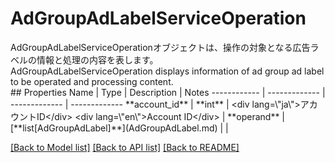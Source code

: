 # AdGroupAdLabelServiceOperation

<div lang=\"ja\">AdGroupAdLabelServiceOperationオブジェクトは、操作の対象となる広告ラベルの情報と処理の内容を表します。</div> <div lang=\"en\">AdGroupAdLabelServiceOperation displays information of ad group ad label to be operated and processing content.</div> 
## Properties
Name | Type | Description | Notes
------------ | ------------- | ------------- | -------------
**account_id** | **int** | &lt;div lang&#x3D;\&quot;ja\&quot;&gt;アカウントID&lt;/div&gt; &lt;div lang&#x3D;\&quot;en\&quot;&gt;Account ID&lt;/div&gt;  | 
**operand** | [**list[AdGroupAdLabel]**](AdGroupAdLabel.md) |  | 

[[Back to Model list]](../README.md#documentation-for-models) [[Back to API list]](../README.md#documentation-for-api-endpoints) [[Back to README]](../README.md)



